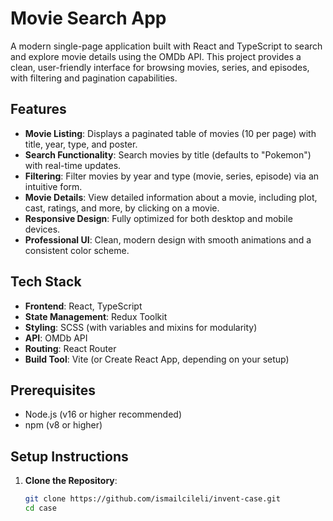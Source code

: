 # Movie Search App

A modern single-page application built with React and TypeScript to search and explore movie details using the OMDb API. This project provides a clean, user-friendly interface for browsing movies, series, and episodes, with filtering and pagination capabilities.

## Features
- **Movie Listing**: Displays a paginated table of movies (10 per page) with title, year, type, and poster.
- **Search Functionality**: Search movies by title (defaults to "Pokemon") with real-time updates.
- **Filtering**: Filter movies by year and type (movie, series, episode) via an intuitive form.
- **Movie Details**: View detailed information about a movie, including plot, cast, ratings, and more, by clicking on a movie.
- **Responsive Design**: Fully optimized for both desktop and mobile devices.
- **Professional UI**: Clean, modern design with smooth animations and a consistent color scheme.

## Tech Stack
- **Frontend**: React, TypeScript
- **State Management**: Redux Toolkit
- **Styling**: SCSS (with variables and mixins for modularity)
- **API**: OMDb API
- **Routing**: React Router
- **Build Tool**: Vite (or Create React App, depending on your setup)

## Prerequisites
- Node.js (v16 or higher recommended)
- npm (v8 or higher)

## Setup Instructions
1. **Clone the Repository**:
   ```bash
   git clone https://github.com/ismailcileli/invent-case.git
   cd case